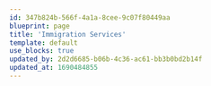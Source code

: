 ```yaml
---
id: 347b824b-566f-4a1a-8cee-9c07f80449aa
blueprint: page
title: 'Immigration Services'
template: default
use_blocks: true
updated_by: 2d2d6685-b06b-4c36-ac61-bb3b0bd2b14f
updated_at: 1690484855
---
```

